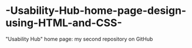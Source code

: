 # -Usability-Hub-home-page-design-using-HTML-and-CSS-
"Usability Hub" home page: my second repository on GitHub
